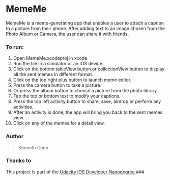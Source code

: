 # MemeMe

MemeMe is a meme-generating app that enables a user to attach a caption to a picture from their phone. After adding text to an image chosen from the Photo Album or Camera, the user can share it with friends.

### To run:
1. Open MemeMe.xcodeproj in xcode
2. Run the file in a simulator or an iOS device.
3. Click on the bottom tableView button or collectionView button to display all the sent memes in different format.
4. Click on the top right plus button to launch meme editor.
5. Press the camera button to take a picture.
6. Or press the album button to choose a picture from the photo library.
7. Tap the top or bottom text to modify your captions.
8. Press the top left activity button to share, save, airdrop or perform any activities.
9. After an activity is done, the app will bring you back to the sent memes view.
10. Click on any of the memes for a detail view.

### Author
> Kenneth Chen

### Thanks to
This project is part of the [Udacity iOS Developer Nanodegree](https://classroom.udacity.com/nanodegrees/nd003/syllabus).###
